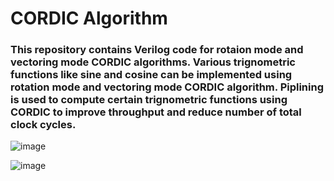 # CORDIC Algorithm

### This repository contains Verilog code for rotaion mode and vectoring mode CORDIC algorithms. Various trignometric functions like sine and cosine can be implemented using rotation mode and vectoring mode CORDIC algorithm. Piplining is used to compute certain trignometric functions using CORDIC to improve throughput and reduce number of total clock cycles.

![image](https://github.com/geethasreekoncha/CORDIC/assets/80212246/71faeb76-9337-4d2b-9b4f-54733804add3)

![image](https://github.com/geethasreekoncha/CORDIC/assets/80212246/7e03d5c2-1369-467d-8c99-593f6bbf185f)



